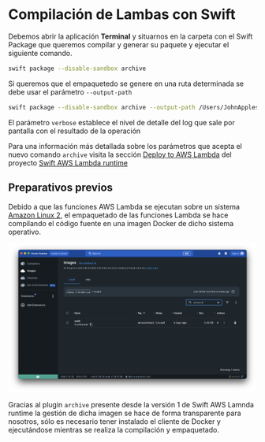 # Compilación de Lambas con Swift

Debemos abrir la aplicación **Terminal** y situarnos en la carpeta con el Swift Package que queremos compilar y generar su paquete y ejecutar el siguiente comando.

```zsh
swift package --disable-sandbox archive 
```

Si queremos que el empaquetedo se genere en una ruta determinada se debe usar el parámetro `--output-path`

```zsh
swift package --disable-sandbox archive --output-path /Users/JohnAppleseed/Desktop --verbose 2
```

El parámetro `verbose` establece el nivel de detalle del log que sale por pantalla con el resultado de la operación

Para una información más detallada sobre los parámetros que acepta el nuevo comando `archive` visita la sección [Deploy to AWS Lambda](https://github.com/swift-server/swift-aws-lambda-runtime#deploying-to-aws-lambda) del proyecto [Swift AWS Lambda runtime](https://github.com/swift-server/swift-aws-lambda-runtime)

## Preparativos previos

Debido a que las funciones AWS Lambda se ejecutan sobre un sistema [Amazon Linux 2](https://aws.amazon.com/es/amazon-linux-2/?amazon-linux-whats-new.sort-by=item.additionalFields.postDateTime&amazon-linux-whats-new.sort-order=desc), el empaquetado de las funciones Lambda se hace compilando el código fuente en una imagen Docker de dicho sistema operativo.

![Docker con Amazon Linux 2](https://github.com/fitomad/TechTalk-AWS-Lamba-Swift/raw/main/Documentation/Images/Docker.png)

Gracias al plugin `archive` presente desde la versión 1 de Swift AWS Lamnda runtime la gestión de dicha imagen se hace de forma transparente para nosotros, sólo es necesario tener instalado el cliente de Docker y ejecutándose mientras se realiza la compilación y empaquetado.
